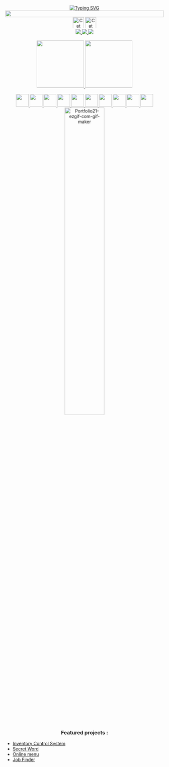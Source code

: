 <div align="center">
  
<a href="https://git.io/typing-svg">
<img src="https://readme-typing-svg.demolab.com?font=Fira+Code&size=25&pause=1000&color=2AF7AB&random=false&width=290&lines=Hi%2C+I'm+Andr%C3%A9+Berg%C3%AA" alt="Typing SVG" /> </a>

</div>

<img src="https://i.imgur.com/dBaSKWF.gif" height="21" width="100%">

<div align="center">
<img src="https://raw.githubusercontent.com/Tarikul-Islam-Anik/Animated-Fluent-Emojis/master/Emojis/Animals/Cat%20Face.png" alt="Cat Face" width="35" height="35" />
<img src="https://raw.githubusercontent.com/Tarikul-Islam-Anik/Animated-Fluent-Emojis/master/Emojis/Animals/Cat.png" alt="Cat" width="35" height="35" />
</div>
<div align="center">
  <a href="https://www.discordapp.com/users/1092114151431749652/">
    <img src="https://img.shields.io/badge/Discord-7289DA?style=for-the-badge&logo=discord&logoColor=white" />
  </a>
  <a href="mailto:4ndr3mb@gmail.com?subject=Github">
    <img src="https://img.shields.io/badge/Gmail-D14836?style=for-the-badge&logo=gmail&logoColor=white" />
  </a>
  <a href="https://www.linkedin.com/in/andr%C3%A9-berg%C3%AA-4a1363277/">
    <img src="https://img.shields.io/badge/LinkedIn-0077B5?style=for-the-badge&logo=linkedin&logoColor=white" />
  </a>
</div>



<br>
 
<div align="center">
  <a href="https://github.com/Andre-MB">
  <img height="150em" src="https://github-readme-stats.vercel.app/api?username=Andre-MB&theme=radical&bg_color=000&border_color=4B0082&show_icons=true&icon_color=DAA520&title_color=DAA520&text_color=fff"/>
  <img height="150em" src="https://github-readme-stats-git-masterrstaa-rickstaa.vercel.app/api/top-langs/?username=Andre-MB&layout=compact&bg_color=000&border_color=4B0082&title_color=DAA520&text_color=fff"/>
</div>

<br>

<div align="center">
  <img src="https://cdn.jsdelivr.net/gh/devicons/devicon@latest/icons/bootstrap/bootstrap-original.svg" height="40px"/>
  <img src="https://cdn.jsdelivr.net/gh/devicons/devicon@latest/icons/tailwindcss/tailwindcss-original.svg" height="40px"/>
  <img src="https://cdn.jsdelivr.net/gh/devicons/devicon@latest/icons/javascript/javascript-original.svg" height="40px"/>
  <img src="https://cdn.jsdelivr.net/gh/devicons/devicon@latest/icons/typescript/typescript-original.svg" height="40px"/>
  <img src="https://cdn.jsdelivr.net/gh/devicons/devicon@latest/icons/react/react-original.svg" height="40px"/>
  <img src="https://cdn.jsdelivr.net/gh/devicons/devicon@latest/icons/java/java-original.svg" height="40px"/>
  <img src="https://cdn.jsdelivr.net/gh/devicons/devicon@latest/icons/spring/spring-original.svg" height="40px"/>
  <img src="https://cdn.jsdelivr.net/gh/devicons/devicon@latest/icons/php/php-original.svg" height="40px"/>
  <img src="https://cdn.jsdelivr.net/gh/devicons/devicon@latest/icons/mysql/mysql-original-wordmark.svg" height="40px"/>
  <img src="https://cdn.jsdelivr.net/gh/devicons/devicon@latest/icons/mongodb/mongodb-original-wordmark.svg"height="40px"/>
</div>

<div align="center">
  <a href='https://postimages.org/' target='_blank'><img width="50%" src='https://i.postimg.cc/CLjdkfYx/Portfolio21-ezgif-com-gif-maker.gif' border='0' alt='Portfolio21-ezgif-com-gif-maker'/></a>
</div>

 <h3 align="center"> Featured projects :</h3>
 
- [Inventory Control System](https://github.com/Andre-MB/sce_mvp)
- [Secret Word](https://github.com/Andre-MB/Secret_Word)
- [Online menu](https://github.com/Andre-MB/cardapio-digital-backend)
- [Job Finder](https://github.com/Andre-MB/job_Finder)


